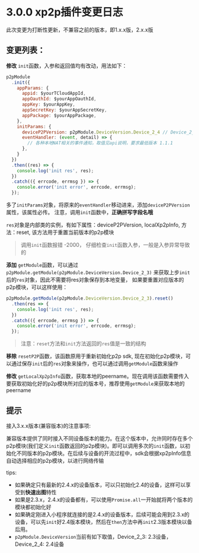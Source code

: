 # 3.0.0 xp2p插件变更日志

此次变更为打断性更新，不兼容之前的版本，即1.x.x版，2.x.x版

## 变更列表：
**修改** `init`函数，入参和返回值均有改动，用法如下：
```javascript
p2pModule
  .init({
    appParams: {
      appid: $yourTCloudAppId,
      appOauthId: $yourAppOauthId,
      appKey: $yourAppKey,
      appSecretKey: $yourAppSecretKey,
      appPackage: $yourAppPackage,
    },
    initParams: {
      deviceP2PVersion: p2pModule.DeviceVersion.Device_2_4 // Device_2_3: 2.3设备， Device_2_4: 2.4设备
      eventHandler: (event, detail) => {
        // 各种本地NAT相关的事件通知，取值见api说明，要求最低版本 1.1.1
      },
    }
  })
  .then((res) => {
    console.log('init res', res);
  })
  .catch(({ errcode, errmsg }) => {
    console.error('init error', errcode, errmsg);
  });
```
多了`initParams`对象，将原来的`eventHandler`移动进来，添加`deviceP2PVersion`属性，该属性必传。 注意，调用`init`函数中，**正确拼写字段名哦**

`res`对象是内部类的实例，有如下属性：deviceP2PVersion, localXp2pInfo, 方法：reset, 该方法用于重置当前版本的p2p模块

> 调用`init`函数报错 -2000， 仔细检查`init`函数入参，一般是入参异常导致的


**添加** `getModule`函数，可以通过`p2pModule.getModule(p2pModule.DeviceVersion.Device_2_3)` 来获取上步`init`后的`res`对象，因此不需要将res对象保存到本地变量， 如果要重置对应版本的p2p模块，可以这样使用：
```javascript
p2pModule.getModule(p2pModule.DeviceVersion.Device_2_3).reset()
  .then(res => {
    console.log('init res', res);
  })
  .catch(({ errcode, errmsg }) => {
    console.error('init error', errcode, errmsg);
  });
```
> 注意：`reset`方法和`init`方法返回的`res`值是一致的结构

**移除** `resetP2P`函数，该函数原用于重新初始化p2p sdk, 现在初始化p2p模块，可以通过保存`init`后的`res`对象来操作，也可以通过调用`getModule`函数来操作

**修改** `getLocalXp2pInfo`函数，获取本地的peername。现在调用该函数需要传入要获取初始化好的p2p模块所对应的版本号，推荐使用`getModule`来获取本地的peername

## 提示

接入3.x.x版本(兼容版本)的注意事项:

兼容版本提供了同时接入不同设备版本的能力。在这个版本中，允许同时存在多个p2p模块(我们定义`init`函数返回的p2p模块)。即可以调用多次的`init`函数，以初始化不同版本的p2p模块。在后续与设备的开流过程中，sdk会根据xp2pInfo信息自动选择相应的p2p模块，以进行网络传输

tips:
- 如果确定只有最新的2.4.x的设备版本，可以只初始化2.4的设备，这样可以享受到**快速出图**特性
- 如果是2.3.x，2.4.x的设备都有，可以使用`Promise.all`一开始就将两个版本的模块都初始化好
- 如果确定刚进入小程序就连接的是2.4.x的设备版本，后续可能会用到2.3.x的设备，可以先`init`好2.4版本模块，然后在`then`方法中再`init`2.3版本模块以备后用。
- `p2pModule.DeviceVersion`当前有如下取值，Device_2_3: 2.3设备， Device_2_4: 2.4设备
